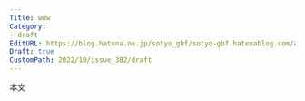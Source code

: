 ```yaml
---
Title: www
Category:
- draft
EditURL: https://blog.hatena.ne.jp/sotyo_gbf/sotyo-gbf.hatenablog.com/atom/entry/4207112889924336377
Draft: true
CustomPath: 2022/10/issue_382/draft
---
```


本文
